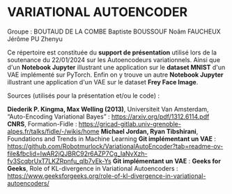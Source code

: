 # VARIATIONAL AUTOENCODER

Groupe :
BOUTAUD DE LA COMBE Baptiste
BOUSSOUF Noâm
FAUCHEUX Jérôme
PU Zhenyu


Ce répertoire est constituée du **support de présentation** utilisé lors de la soutenance du 22/01/2024 sur les Autoencodeurs variationnels. Ainsi que d'un **Notebook Jupyter** illustrant une application sur le **dataset MNIST** d'un VAE implémenté sur PyTorch.
Enfin on y trouve un autre **Notebook Jupyter** illustrant une application d'un VAE sur le dataset **Frey Face Image**.

Sources (utilisés pour la présentation et/ou le code) :

**Diederik P. Kingma, Max Welling (2013)**, Universiteit Van Amsterdam, “Auto-Encoding Variational Bayes” : https://arxiv.org/pdf/1312.6114.pdf
**CNRS**, Formation-Fidle : https://gricad-gitlab.univ-grenoble-alpes.fr/talks/fidle/-/wikis/home
**Michael Jordan, Ryan Tibshirani**, Foundations and Trends in Machine Learning
**Git implémentant un VAE** : https://github.com/Robotmurlock/VariationalAutoEncoder?tab=readme-ov-file&fbclid=IwAR2jQJBRC92r6AZP7Cg_IaNvXzh-fv3ScqbrUxT7LKZRpnfu_qlb7vEk-Ys
**Git implémentant un VAE** : 
**Geeks for Geeks**, Role of KL-divergence in Variational Autoencoders : https://www.geeksforgeeks.org/role-of-kl-divergence-in-variational-autoencoders/
